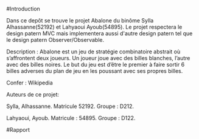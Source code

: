 #Introduction

Dans ce depôt se trouve le projet Abalone du binôme Sylla Alhassanne(52192) et Lahyaoui Ayoub(54895).
Le projet respectera le design patern MVC mais implementera aussi d'autre design patern tel que le design patern Observer/Observable.

Description :
Abalone est un jeu de stratégie combinatoire abstrait où s’affrontent deux joueurs.
Un joueur joue avec des billes blanches, l’autre avec des billes noires. Le but du jeu est d’être le premier à faire sortir 6 billes adverses du plan de jeu en les poussant avec ses propres billes.

Confer : Wikipedia

Auteurs de ce projet:

Sylla, Alhassanne.
Matricule 52192.
Groupe : D212.

Lahyaoui, Ayoub. 
Matricule : 54895.
Groupe : D122.

#Rapport

